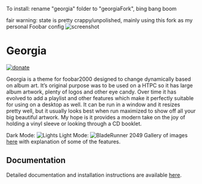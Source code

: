 To install: rename "georgia" folder to "georgiaFork", bing bang boom

fair warning: state is pretty crappy/unpolished, mainly using this fork as my personal Foobar config
![screenshot](https://i.imgur.com/Av8vHCO.png)
# Georgia
[![donate](https://img.shields.io/badge/Donate-PayPal-green.svg)](https://www.paypal.com/cgi-bin/webscr?cmd=_s-xclick&hosted_button_id=9LW4ABRYXG2DY&source=url)

Georgia is a theme for foobar2000 designed to change dynamically based on album art. It’s original purpose was to be used on a HTPC so it has large album artwork, plenty of logos and other eye candy. Over time it has evolved to add a playlist and other features which make it perfectly suitable for using on a desktop as well. It can be run in a window and it resizes pretty well, but it usually looks best when run maximized to show off all your big beautiful artwork. My hope is it provides a modern take on the joy of holding a vinyl sleeve or looking through a CD booklet.

Dark Mode:
![Lights](https://i.imgur.com/Eu9Q1Mv.jpg)
Light Mode:
![BladeRunner 2049](https://i.imgur.com/pspQQeb.png)
Gallery of images [here](https://imgur.com/a/TtjUS) with explanation of some of the features.

## Documentation

Detailed documentation and installation instructions are available [here](https://kbuffington.github.io/Georgia/).
